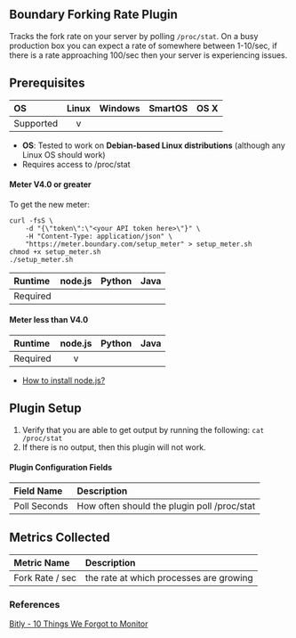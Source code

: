 Boundary Forking Rate Plugin
----------------------------
Tracks the fork rate on your server by polling `/proc/stat`. On a busy production box you can expect a rate of somewhere between 1-10/sec, if there is a rate approaching 100/sec then your server is experiencing issues.

## Prerequisites

| OS        | Linux | Windows | SmartOS | OS X |
|:----------|:-----:|:-------:|:-------:|:----:|
| Supported |   v   |         |         |      |

- **OS**: Tested to work on **Debian-based Linux distributions** (although any Linux OS should work)
- Requires access to /proc/stat

#### **Meter V4.0 or greater**

To get the new meter:

    curl -fsS \
        -d "{\"token\":\"<your API token here>\"}" \
        -H "Content-Type: application/json" \
        "https://meter.boundary.com/setup_meter" > setup_meter.sh
    chmod +x setup_meter.sh
    ./setup_meter.sh

| Runtime  | node.js | Python | Java |
|:---------|:-------:|:------:|:----:|
| Required |         |        |      |

#### Meter less than V4.0

| Runtime  | node.js | Python | Java |
|:---------|:-------:|:------:|:----:|
| Required |    v    |        |      |

- [How to install node.js?](https://help.boundary.com/hc/articles/202360701)

## Plugin Setup
1. Verify that you are able to get output by running the following: `cat /proc/stat`
2. If there is no output, then this plugin will not work.

#### Plugin Configuration Fields
|Field Name  |Description                                |
|:-----------|:------------------------------------------|
|Poll Seconds|How often should the plugin poll /proc/stat|

## Metrics Collected
|Metric Name    |Description                            |
|:--------------|:--------------------------------------|
|Fork Rate / sec|the rate at which processes are growing|

### References
[Bitly - 10 Things We Forgot to Monitor](http://word.bitly.com/post/74839060954/ten-things-to-monitor)
